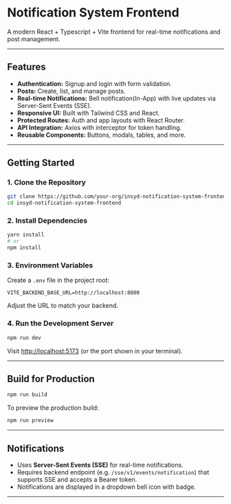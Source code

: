 # Notification System Frontend

A modern React + Typescript + Vite frontend for real-time notifications and post management.

---

## Features

- **Authentication:** Signup and login with form validation.
- **Posts:** Create, list, and manage posts.
- **Real-time Notifications:** Bell notification(In-App) with live updates via Server-Sent Events (SSE).
- **Responsive UI:** Built with Tailwind CSS and React.
- **Protected Routes:** Auth and app layouts with React Router.
- **API Integration:** Axios with interceptor for token handling.
- **Reusable Components:** Buttons, modals, tables, and more.

---

## Getting Started

### 1. **Clone the Repository**

```sh
git clone https://github.com/your-org/insyd-notification-system-frontend.git
cd insyd-notification-system-frontend
```

### 2. **Install Dependencies**

```sh
yarn install
# or
npm install
```

### 3. **Environment Variables**

Create a `.env` file in the project root:

```
VITE_BACKEND_BASE_URL=http://localhost:8000
```

Adjust the URL to match your backend.

### 4. **Run the Development Server**

```sh
npm run dev
```

Visit [http://localhost:5173](http://localhost:5173) (or the port shown in your terminal).

---

## Build for Production

```sh
npm run build
```

To preview the production build:

```sh
npm run preview
```

---

## Notifications

- Uses **Server-Sent Events (SSE)** for real-time notifications.
- Requires backend endpoint (e.g. `/sse/v1/events/notification`) that supports SSE and accepts a Bearer token.
- Notifications are displayed in a dropdown bell icon with badge.

---
